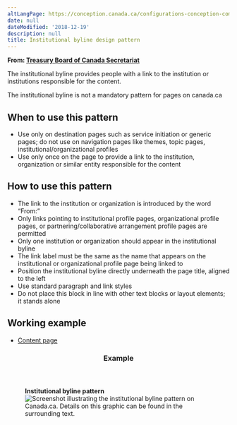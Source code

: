 ```yaml
---
altLangPage: https://conception.canada.ca/configurations-conception-communes/institution-responsable.html
date: null
dateModified: '2018-12-19'
description: null
title: Institutional byline design pattern
---
```



<div>
 <p class="gc-byline">
  <strong>
   From:
   <a href="https://www.canada.ca/en/treasury-board-secretariat.html">
    Treasury Board of Canada Secretariat
   </a>
  </strong>
 </p>
 <section>
  <p>
   The institutional byline provides people with a link to the institution or institutions responsible for the content.
  </p>
  <p class="byline-not-mandatory hidden">
   The institutional byline is not a mandatory pattern for pages on canada.ca
  </p>
  <section>
   <h2>
    When to use this pattern
   </h2>
   <ul>
    <li>
     Use only on destination pages such as service initiation or generic pages; do not use on navigation pages like themes, topic pages, institutional/organizational profiles
    </li>
    <li>
     Use only once on the page to provide a link to the institution, organization or similar entity responsible for the content
    </li>
   </ul>
  </section>
  <section>
   <h2>
    How to use this pattern
   </h2>
   <ul>
    <li>
     The link to the institution or organization is introduced by the word “From:”
    </li>
    <li>
     Only links pointing to institutional profile pages, organizational profile pages, or partnering/collaborative arrangement profile pages are permitted
    </li>
    <li>
     Only one institution or organization should appear in the institutional byline
    </li>
    <li>
     The link label must be the same as the name that appears on the institutional or organizational profile page being linked to
    </li>
    <li>
     Position the institutional byline directly underneath the page title, aligned to the left
    </li>
    <li>
     Use standard paragraph and link styles
    </li>
    <li>
     Do not place this block in line with other text blocks or layout elements; it stands alone
    </li>
   </ul>
  </section>
  <section>
   <h2>
    Working example
   </h2>
   <ul>
    <li>
     <a href="https://wet-boew.github.io/GCWeb/templates/advancedservice/index-en.html">
      Content page
     </a>
    </li>
   </ul>
  </section>
  <section class="panel panel-primary">
   <header class="panel-heading">
    <h3 class="panel-title">
     Example
    </h3>
   </header>
   <div class="panel-body">
    <figure class="mrgn-bttm-sm">
     <figcaption class="text-center">
      <b>
       Institutional byline pattern
      </b>
     </figcaption>
     <img alt="Screenshot illustrating the institutional byline pattern on Canada.ca. Details on this graphic can be found in the surrounding text." class="img-responsive center-block" src="https://www.canada.ca/content/dam/tbs-sct/images/government-communications/canada-content-style-guide/institutional-byline-pattern-eng.jpg"/>
    </figure>
   </div>
  </section>
 </section>
</div>






